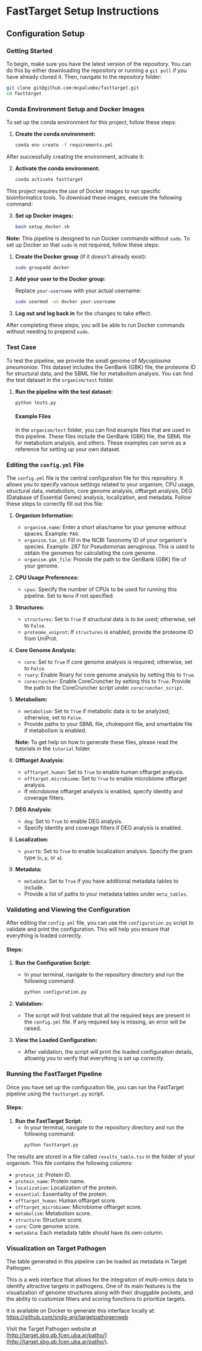 # FastTarget Setup Instructions

## Configuration Setup

### Getting Started

To begin, make sure you have the latest version of the repository. You can do this by either downloading the repository or running a `git pull` if you have already cloned it. Then, navigate to the repository folder:

```bash
git clone git@github.com:mcpalumbo/fasttarget.git
cd fasttarget
```

### Conda Environment Setup and Docker Images

To set up the conda environment for this project, follow these steps:

1. **Create the conda environment:**
   ```bash
   conda env create -f requirements.yml
   ```

After successfully creating the environment, activate it:

2. **Activate the conda environment:**
   ```bash
   conda activate fasttarget
   ```

This project requires the use of Docker images to run specific bioinformatics tools. To download these images, execute the following command:

3. **Set up Docker images:**
   ```bash
   bash setup_docker.sh
   ```

**Note:** This pipeline is designed to run Docker commands without `sudo`.
To set up Docker so that `sudo` is not required, follow these steps:

1. **Create the Docker group** (if it doesn't already exist):

   ```bash
   sudo groupadd docker
   ```

2. **Add your user to the Docker group**:
   
   Replace `your-username` with your actual username:

   ```bash
   sudo usermod -aG docker your-username
   ```

3. **Log out and log back in** for the changes to take effect.

After completing these steps, you will be able to run Docker commands without needing to prepend `sudo`.

### Test Case

To test the pipeline, we provide the small genome of *Mycoplasma pneumoniae*.
This dataset includes the GenBank (GBK) file, the proteome ID for structural data, and the SBML file for metabolism analysis. 
You can find the test dataset in the `organism/test` folder.

1. **Run the pipeline with the test dataset:**
   ```bash
   python tests.py
   ```

      #### Example Files

      In the `organism/test` folder, you can find example files that are used in this pipeline. These files include the GenBank (GBK) file, the SBML file for metabolism analysis, and others. These examples can serve as a reference for setting up your own dataset.


### Editing the `config.yml` File

The `config.yml` file is the central configuration file for this repository. It allows you to specify various settings related to your organism, CPU usage, structural data, metabolism, core genome analysis, offtarget analysis, DEG (Database of Essential Genes) analysis, localization, and metadata. Follow these steps to correctly fill out this file:

1. **Organism Information:**
   - `organism.name`: Enter a short alias/name for your genome without spaces. Example: `PAO`.
   - `organism.tax_id`: Fill in the NCBI Taxonomy ID of your organism's species. Example: 287 for Pseudomonas aeruginosa. This is used to obtain the genomes for calculating the core genome.
   - `organism.gbk_file`: Provide the path to the GenBank (GBK) file of your genome.

2. **CPU Usage Preferences:**
   - `cpus`: Specify the number of CPUs to be used for running this pipeline. Set to `None` if not specified.

3. **Structures:**
   - `structures`: Set to `True` if structural data is to be used; otherwise, set to `False`.
   - `proteome_uniprot`: If `structures` is enabled, provide the proteome ID from UniProt.

4. **Core Genome Analysis:**
   - `core`: Set to `True` if core genome analysis is required; otherwise, set to `False`.
   - `roary`: Enable Roary for core genome analysis by setting this to `True`.
   - `corecruncher`: Enable CoreCruncher by setting this to `True`. Provide the path to the CoreCruncher script under `corecruncher_script`.

5. **Metabolism:**
   - `metabolism`: Set to `True` if metabolic data is to be analyzed; otherwise, set to `False`.
   - Provide paths to your SBML file, chokepoint file, and smarttable file if metabolism is enabled.

   **Note:** To get help on how to generate these files, please read the tutorials in the `tutorial` folder.

6. **Offtarget Analysis:**
   - `offtarget.human`: Set to `True` to enable human offtarget analysis.
   - `offtarget.microbiome`: Set to `True` to enable microbiome offtarget analysis.
   - If microbiome offtarget analysis is enabled, specify identity and coverage filters.

7. **DEG Analysis:**
   - `deg`: Set to `True` to enable DEG analysis.
   - Specify identity and coverage filters if DEG analysis is enabled.

8. **Localization:**
   - `psortb`: Set to `True` to enable localization analysis. Specify the gram type (`n`, `p`, or `a`).

9. **Metadata:**
   - `metadata`: Set to `True` if you have additional metadata tables to include.
   - Provide a list of paths to your metadata tables under `meta_tables`.

### Validating and Viewing the Configuration

After editing the `config.yml` file, you can use the `configuration.py` script to validate and print the configuration. This will help you ensure that everything is loaded correctly.

#### Steps:

1. **Run the Configuration Script:**
   - In your terminal, navigate to the repository directory and run the following command:
     ```bash
     python configuration.py
     ```

2. **Validation:**
   - The script will first validate that all the required keys are present in the `config.yml` file. If any required key is missing, an error will be raised.

3. **View the Loaded Configuration:**
   - After validation, the script will print the loaded configuration details, allowing you to verify that everything is set up correctly.

### Running the FastTarget Pipeline

Once you have set up the configuration file, you can run the FastTarget pipeline using the `fasttarget.py` script.

#### Steps:

1. **Run the FastTarget Script:**
   - In your terminal, navigate to the repository directory and run the following command:
     ```bash
     python fasttarget.py
     ```

The results are stored in a file called `results_table.tsv` in the folder of your organism. This file contains the following columns:

- `protein_id`: Protein ID.
- `protein_name`: Protein name.
- `localization`: Localization of the protein.
- `essential`: Essentiality of the protein.
- `offtarget_human`: Human offtarget score.
- `offtarget_microbiome`: Microbiome offtarget score.
- `metabolism`: Metabolism score.
- `structure`: Structure score.
- `core`: Core genome score.
- `metadata`: Each metadata table should have its own column.


### Visualization on Target Pathogen

The table generated in this pipeline can be loaded as metadata in Target Pathogen. 

This is a web interface that allows for the integration of multi-omics data to identify attractive targets in pathogens. 
One of its main features is the visualization of genome structures along with their druggable pockets, and the ability to customize filters and scoring functions to prioritize targets. 

It is available on Docker to generate this interface locally at:
https://github.com/sndg-arg/targetpathogenweb

Visit the Target Pathogen website at [http://target.sbg.qb.fcen.uba.ar/patho/](http://target.sbg.qb.fcen.uba.ar/patho/).
